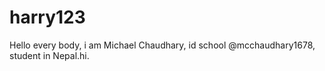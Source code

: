 # harry123
Hello every body, i am Michael Chaudhary, id school @mcchaudhary1678, student in Nepal.hi.
